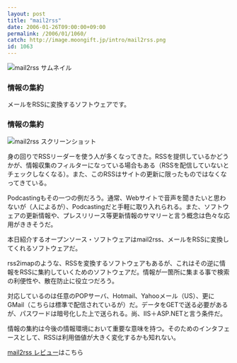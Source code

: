 ```yaml
---
layout: post
title: "mail2rss"
date: 2006-01-26T09:00:00+09:00
permalink: /2006/01/1060/
catch: http://image.moongift.jp/intro/mail2rss.png
id: 1063
---
```

 ![mail2rss サムネイル](http://image.moongift.jp/intro/mail2rss.t.png "mail2rss サムネイル")
  

### 情報の集約
  
メールをRSSに変換するソフトウェアです。  
<!--more-->  

### 情報の集約
  

![mail2rss スクリーンショット](http://image.moongift.jp/intro/mail2rss.png "mail2rss スクリーンショット")

  

身の回りでRSSリーダーを使う人が多くなってきた。RSSを提供しているかどうかが、情報収集のフィルターになっている場合もある（RSSを配信していないとチェックしなくなる）。また、このRSSはサイトの更新に限ったものではなくなってきている。

  

Podcastingもその一つの例だろう。通常、Webサイトで音声を聞きたいと思わないが（人によるが）、Podcastingだと手軽に取り入れられる。また、ソフトウェアの更新情報や、プレスリリース等更新情報のサマリーと言う概念は色々な応用がききそうだ。

  

本日紹介するオープンソース・ソフトウェアはmail2rss、メールをRSSに変換してくれるソフトウェアだ。

  

rss2imapのような、RSSを変換するソフトウェアもあるが、これはその逆に情報をRSSに集約していくためのソフトウェアだ。情報が一箇所に集まる事で検索の利便性や、散在防止に役立つだろう。

  

対応しているのは任意のPOPサーバ、Hotmail、Yahooメール（US）、更にGMail（こちらは標準で配信されているが）だ。データをGETで送る必要があるが、パスワードは暗号化した上で送られる。尚、IIS＋ASP.NETと言う条件だ。

  

情報の集約は今後の情報環境において重要な意味を持つ。そのためのインタフェースとして、RSSは利用価値が大きく変化するかも知れない。

  

[mail2rss レビュー](http://oss.moongift.jp/review/i-1071.html)はこちら

